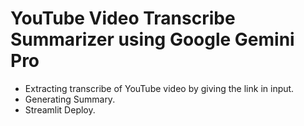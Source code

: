 # YouTube Video Transcribe Summarizer using Google Gemini Pro

- Extracting transcribe of YouTube video by giving the link in input.
- Generating Summary.
- Streamlit Deploy.
